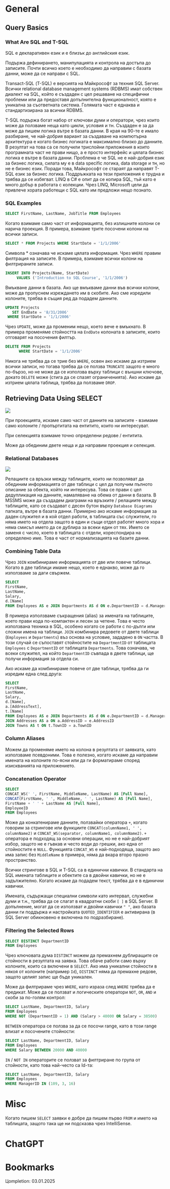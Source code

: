 # General
## Query Basics
### What Are SQL and T-SQL
SQL е декларативен език и е близък до английския език.

Подържа дефинирането, манипулацията и контрола на достъпа до записите.
Почти всичко което е необходимо да направим с базата данни, може да се направи с SQL. 

Transact-SQL (Т-SQL) е версията на Майкрософт за техния SQL Server. 
Всички relational database management systems (RDBMS) имат собствен диалект на SQL, който е създаден с цел решаване на специфични проблеми или да предоставя допълнителна функционалност, която е уникална за съответната система. Голямата част е еднаква и стандартизирана за всички RDBMS.

T-SQL подържа богат набор от ключови думи и оператори, чрез които може да ползваме неща като цикли, условия и тн. Създаден е за да може да пишем логика вътре в базата данни. В края на 90-те е имало разбиране, че най-добрия вариант за създаване на компютърна архитектура е когато бизнес логиката е максимално близко до данните. В резултат на това са се получили трислойни приложения в които програмната част не прави нищо, а е просто интерфейс и цялата бизнес логика е вътре в базата данни. Проблема е че SQL не е най-добрия език за бизнес логика, силата му е в data specific логика, data storage и тн, но не е бизнес език. Поради това, Майкрософт се стараят да направят T-SQL език за бизнес логика. Поддръжката на тези приложения е трудна и трябва да се избягват.
LINQ в C# е опит да се копира SQL, тъй като е много добър в работата с колекции. Чрез LINQ, Microsoft цели да привлече хората работещи с SQL като им предложи нещо познато.
### SQL Examples
```sql
SELECT FirstName, LastName, JobTitle FROM Employees
```

Когато взимаме само част от информацията, без излишните колони се нарича проекция. В примера, взимаме трите посочени колони на всички записи.

```sql
SELECT * FROM Projects WHERE StartDate = '1/1/2006'
```

 Символа * означава че искаме цялата информация. Чрез `WHERE` правим филтрация на записите. В примера, взимаме всички колони на филтрираните записи.

```sql
INSERT INTO Projects(Name, StartDate)
     VALUES ('Introduction to SQL Course', '1/1/2006')
```

Вмъкване данни в базата. Ако ще вмъкваме данни във всички колони, може да пропуснем изреждането им в скобите. Ако сме изредили колоните, трябва в същия ред да подадем данните.

```sql
UPDATE Projects
   SET EndDate = '8/31/2006'
 WHERE StartDate = '1/1/2006'
```

Чрез `UPDATE`, може да променим нещо, което вече е вмъкнато. В примера променяме стойността на `EndDate` колоната в записите, които отговарят на посочения филтър.

```sql
DELETE FROM Projects
      WHERE StartDate = '1/1/2006'
```

Никога не трябва да се трие без `WHERE`, освен ако искаме да изтрием всички записи, но тогава трябва да се ползва `TRUNCATE` защото е много по-бързо, но не може да се използва върху таблици с външни ключове, докато `DELETE` може (стига да се спазят ограниченията). Ако искаме да изтрием цялата таблица, трябва да ползваме `DROP`.
## Retrieving Data Using SELECT
![](Pasted%20image%2020250102164653.png)

При проекцията, искаме само част от данните на записите - взимаме само колоните / пропъртитата на ентитито, които ни интересуват.

При селекцията взимаме точно определени редове / ентитита.

Може да обединим двете неща и да направим проекция и селекция.
### Relational Databases
![](Pasted%20image%2020250102170716.png)

Релациите са връзки между таблиците, които ни позволяват да обединим информацията от две таблици с цел да получим пълното описание за обекта, който ни интересува.
Това се прави с цел дедупликация на данните, намаляване на обема от данни в базата. В MSSMS може да създадем диаграми на връзките / релациите между таблиците, като се създават с десен бутон върху `Database Diagrams` папката, вътре в базата данни.
Примерно ако искаме информация за даден служител и в кой отдел работи, в таблицата със служители, го няма името на отдела защото в един и същи отдел работят много хора и няма смисъл името да се дублира за всеки един от тях. Името се заменя с число, което в таблицата с отдели, кореспондира на определено име. Това е част от нормализацията на базите данни.
### Combining Table Data
Чрез `JOIN` комбинираме информацията от две или повече таблици. Когато в две таблици имаме нещо, което е еднакво, може да го използваме за даги свържем.

```sql
SELECT 
FirstName,
LastName,
Salary,
d.[Name]
FROM Employees AS e JOIN Departments AS d ON e.DepartmentID = d.ManagerID
```

В примера използваме съкращения (alias) за имената на таблиците, което прави кода по-компактен и лесен за четене. Това е често използвана техника в SQL, особено когато се работи с по-дълги или сложни имена на таблици. `JOIN` комбинира редовете от двете таблици (`Employees` и `Departments`) въз основа на условие, зададено в `ON` частта.
В този случай се съпоставят стойностите на `DepartmentID` от таблицата `Employees` с `DepartmentID` от таблицата `Departments`.
Това означава, че всеки служител, на който `DepartmentID` съвпада в двете таблици, ще получи информация за отдела си.

Ако искаме да комбинираме повече от две таблици, трябва да ги изредим една след друга:

```sql
SELECT 
FirstName,
LastName,
Salary,
d.[Name],
a.[AddressText],
t.[Name]
FROM Employees AS e JOIN Departments AS d ON e.DepartmentID = d.ManagerID
JOIN Addresses AS a ON a.AddressID = e.AddressID
JOIN Towns AS t ON t.TownID = a.TownID
```
### Column Aliases
Можем да променяме името на колона в резултата от заявката, като използваме псевдоними. Това е полезно, когато искаме да направим имената на колоните по-ясни или да ги форматираме според изискванията на приложението.
### Concatenation Operator
```sql
SELECT 
CONCAT_WS(' ', FirstName, MiddleName, LastName) AS [Full Name],
CONCAT(FirstName, ' ', MiddleName, ' ', LastName) AS [Full Name],
FirstName + ' ' + LastName AS [Full Name],
EmployeeID
FROM Employees
```

Може да конкатенираме данните, ползвайки оператора `+`, когато говорим за стрингове или функциите `CONCAT(columnName1, ' ', columnName2)` и `CONCAT_WS(separator, columnName1, columnName2)`. `+` оператора е подходящ за основни операции, но не е най-добрият избор, защото не е гъвкав и често води до грешки, ако една от стойностите е `NULL`. Функцията `CONCAT_WS` е най-подходяща, защото ако има запис без `MiddleName` в примера, няма да вкара вторo празно пространство. 

Всички стрингове в SQL и T-SQL са в единични кавички. В стандарта на SQL имената таблиците и обектите са в двойни кавички, но не е задължително. 
Когато искаме да подадем текст, трябва да е в единични кавички.

Имената, съдържащи специални символи като интервал, служебни думи и т.н., трябва да се слагат в квадратни скоби `[ ]` в SQL Server. В допълнение, могат да се използват и двойни кавички `" "`, ако базата данни ги поддържа и настройката `QUOTED_IDENTIFIER` е активирана (в SQL Server обикновено е включена по подразбиране).
### Filtering the Selected Rows
```sql
SELECT DISTINCT DepartmentID
FROM Employees
```

Чрез ключовата дума `DISTINCT` можем да премахнем дублиращите се стойности в резултата на заявка. Това обаче работи само върху колоните, които са включени в `SELECT`. Ако има уникални стойности в някоя от колоните (например `Id`), `DISTINCT` няма да премахне редове, защото целият запис ще бъде уникален.

Може да филтрираме чрез `WHERE`, като израза след `WHERE` трябва да e предикат. Може да се ползват и логическите оператори `NOT`, `OR`, `AND` и скоби за по-голям контрол:

```sql
SELECT LastName, DepartmentID, Salary
FROM Employees
WHERE NOT (DepartmentID = 1) AND (Salary > 40000 OR Salary = 38500)
```

`BETWEEN` оператора се ползва за да се посочи range, като в този range влизат и посочените стойности:

```sql
SELECT LastName, DepartmentID, Salary
FROM Employees
WHERE Salary BETWEEN 20000 AND 40000
```

`IN` / `NOT IN` операторите се ползват за филтриране по група от стойности, като това най-често са Id-та:

```sql
SELECT LastName, DepartmentID, Salary
FROM Employees
WHERE ManagerID IN (109, 3, 16)
```
# Misc
Когато пишем `SELECT` заявки е добре да пишем първо `FROM` и името на таблицата, защото така ще ни подсказва чрез IntelliSense.
# ChatGPT
# Bookmarks
Цompletion: 03.01.2025